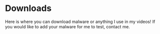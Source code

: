 # Downloads
Here is where you can download malware or anything I use in my videos!
If you would like to add your malware for me to test, contact me.
